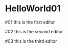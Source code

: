 # HelloWorld01

#01 this is the first editor 

#02 this is the second editor

#03 this is the third editor
